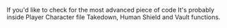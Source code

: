 If you'd like to check for the most advanced piece of code It's probably inside Player Character file Takedown, Human Shield and Vault functions.
